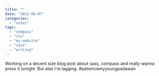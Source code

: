 ```yaml
---
title: ""
date: "2012-06-07"
categories: 
  - "notes"
tags: 
  - "compass"
  - "css"
  - "my-website"
  - "sass"
  - "writing"
---
```


Working on a decent size blog post about sass, compass and really wanna press it tonight. But alas I'm lagging. #patiencemyyoungpadawan
